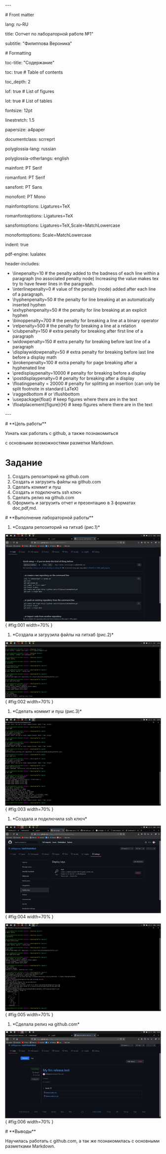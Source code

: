 ﻿\---

\# Front matter

lang: ru-RU

title: Оотчет по лабораторной работе №1"

subtitle: "Филиппова Вероника"

\# Formatting

toc-title: "Содержание"

toc: true # Table of contents

toc\_depth: 2

lof: true # List of figures

lot: true # List of tables

fontsize: 12pt

linestretch: 1.5

papersize: a4paper

documentclass: scrreprt

polyglossia-lang: russian

polyglossia-otherlangs: english

mainfont: PT Serif

romanfont: PT Serif

sansfont: PT Sans

monofont: PT Mono

mainfontoptions: Ligatures=TeX

romanfontoptions: Ligatures=TeX

sansfontoptions: Ligatures=TeX,Scale=MatchLowercase

monofontoptions: Scale=MatchLowercase

indent: true

pdf-engine: lualatex

header-includes:

- \linepenalty=10 # the penalty added to the badness of each line within a paragraph (no associated penalty node) Increasing the value makes tex try to have fewer lines in the paragraph.
- \interlinepenalty=0 # value of the penalty (node) added after each line of a paragraph.
- \hyphenpenalty=50 # the penalty for line breaking at an automatically inserted hyphen
- \exhyphenpenalty=50 # the penalty for line breaking at an explicit hyphen
- \binoppenalty=700 # the penalty for breaking a line at a binary operator
- \relpenalty=500 # the penalty for breaking a line at a relation
- \clubpenalty=150 # extra penalty for breaking after first line of a paragraph
- \widowpenalty=150 # extra penalty for breaking before last line of a paragraph
- \displaywidowpenalty=50 # extra penalty for breaking before last line before a display math
- \brokenpenalty=100 # extra penalty for page breaking after a hyphenated line
- \predisplaypenalty=10000 # penalty for breaking before a display
- \postdisplaypenalty=0 # penalty for breaking after a display
- \floatingpenalty = 20000 # penalty for splitting an insertion (can only be split footnote in standard LaTeX)
- \raggedbottom # or \flushbottom
- \usepackage{float} # keep figures where there are in the text
- \floatplacement{figure}{H} # keep figures where there are in the text

\---

\# \*\*Цель работы\*\*

Узнать как работать с github, а также познакомиться

с основными возможностями разметки Markdown.

# **Задание**

1. Создать репозиторий на github.com
1. Создать и загрузить файлы на github.com
1. Сделать коммит и пуш
1. Создать и подключить ssh ключ
1. Сделать релиз на github.com
1. Оформить и загрузить отчет и презентацию в 3 форматах doc,pdf,md.

\# \*\*Выполнение лабораторной работы\*\*

1. \*Создала репозиторий на гитхаб (рис.1)\*

![Рис.1](scrn/1.jpg){ #fig:001 width=70% }

1. \*Создала и загрузила файлы на гитхаб (рис.2)\*

![Рис.2](scrn/5.jpg){ #fig:002 width=70% }

1. \*Сделать коммит и пуш (рис.3)\*

![Рис.3](scrn/6.jpg){ #fig:003 width=70% }

1. \*Создала и подключила ssh ключ\*

![Рис.4](scrn/2.jpg){ #fig:004 width=70% }

![Рис.5](scrn/3.jpg){ #fig:005 width=70% }

1. \*Сделала релиз на github.com\*

![Рис.6](scrn/4.jpg){ #fig:006 width=70% }

\# \*\*Выводы\*\*

Научилась работать с github.com, а так же познакомилась с основными разметками Markdown.
